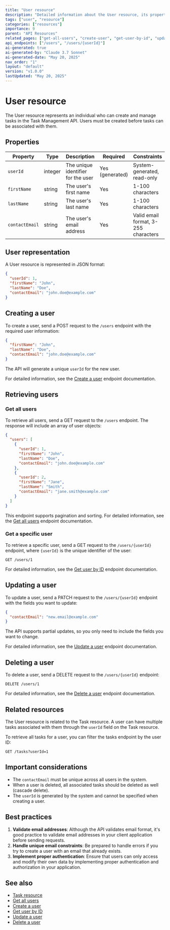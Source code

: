 ```yaml
---
title: "User resource"
description: "Detailed information about the User resource, its properties, and related endpoints."
tags: ["user", "resource"]
categories: ["resources"]
importance: 9
parent: "API Resources"
related_pages: ["get-all-users", "create-user", "get-user-by-id", "update-user", "delete-user"]
api_endpoints: ["/users", "/users/{userId}"]
ai-generated: true
ai-generated-by: "Claude 3.7 Sonnet"
ai-generated-date: "May 20, 2025"
nav_order: "1"
layout: "default"
version: "v1.0.0"
lastUpdated: "May 20, 2025"
---
```


# User resource

The User resource represents an individual who can create and manage tasks in the Task Management API. Users must be created before tasks can be associated with them.

## Properties

| Property | Type | Description | Required | Constraints |
|----------|------|-------------|----------|------------|
| `userId` | integer | The unique identifier for the user | Yes (generated) | System-generated, read-only |
| `firstName` | string | The user's first name | Yes | 1-100 characters |
| `lastName` | string | The user's last name | Yes | 1-100 characters |
| `contactEmail` | string | The user's email address | Yes | Valid email format, 3-255 characters |

## User representation

A User resource is represented in JSON format:

```json
{
  "userId": 1,
  "firstName": "John",
  "lastName": "Doe",
  "contactEmail": "john.doe@example.com"
}
```

## Creating a user

To create a user, send a POST request to the `/users` endpoint with the required user information:

```json
{
  "firstName": "John",
  "lastName": "Doe",
  "contactEmail": "john.doe@example.com"
}
```

The API will generate a unique `userId` for the new user.

For detailed information, see the [Create a user](../api-reference/create-user.md) endpoint documentation.

## Retrieving users

### Get all users

To retrieve all users, send a GET request to the `/users` endpoint. The response will include an array of user objects:

```json
{
  "users": [
    {
      "userId": 1,
      "firstName": "John",
      "lastName": "Doe",
      "contactEmail": "john.doe@example.com"
    },
    {
      "userId": 2,
      "firstName": "Jane",
      "lastName": "Smith",
      "contactEmail": "jane.smith@example.com"
    }
  ]
}
```

This endpoint supports pagination and sorting. For detailed information, see the [Get all users](../api-reference/get-all-users.md) endpoint documentation.

### Get a specific user

To retrieve a specific user, send a GET request to the `/users/{userId}` endpoint, where `{userId}` is the unique identifier of the user:

```
GET /users/1
```

For detailed information, see the [Get user by ID](../api-reference/get-user-by-id.md) endpoint documentation.

## Updating a user

To update a user, send a PATCH request to the `/users/{userId}` endpoint with the fields you want to update:

```json
{
  "contactEmail": "new.email@example.com"
}
```

The API supports partial updates, so you only need to include the fields you want to change.

For detailed information, see the [Update a user](../api-reference/update-user.md) endpoint documentation.

## Deleting a user

To delete a user, send a DELETE request to the `/users/{userId}` endpoint:

```
DELETE /users/1
```

For detailed information, see the [Delete a user](../api-reference/delete-user.md) endpoint documentation.

## Related resources

The User resource is related to the Task resource. A user can have multiple tasks associated with them through the `userId` field on the Task resource.

To retrieve all tasks for a user, you can filter the tasks endpoint by the user ID:

```
GET /tasks?userId=1
```

## Important considerations

- The `contactEmail` must be unique across all users in the system.
- When a user is deleted, all associated tasks should be deleted as well (cascade delete).
- The `userId` is generated by the system and cannot be specified when creating a user.

## Best practices

1. **Validate email addresses**: Although the API validates email format, it's good practice to validate email addresses in your client application before sending requests.
2. **Handle unique email constraints**: Be prepared to handle errors if you try to create a user with an email that already exists.
3. **Implement proper authentication**: Ensure that users can only access and modify their own data by implementing proper authentication and authorization in your application.

## See also

- [Task resource](task-resource.md)
- [Get all users](../api-reference/get-all-users.md)
- [Create a user](../api-reference/create-user.md)
- [Get user by ID](../api-reference/get-user-by-id.md)
- [Update a user](../api-reference/update-user.md)
- [Delete a user](../api-reference/delete-user.md)


